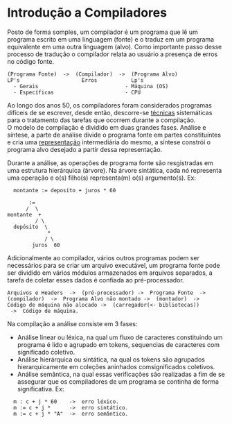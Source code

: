 # Introdução a Compiladores
  Posto de forma somples, um compilador é um programa que lê um programa escrito em uma linguagem (fonte) e o traduz em um programa equivalente em uma outra linguagem (alvo). Como importante passo desse processo de tradução o compilador relata ao usuário a presença de erros no código fonte.
  ```
  (Programa Fonte)  ->  (Compilador)  ->  (Programa Alvo)
  LP's                    Erros           Lp's
    - Gerais                            - Máquina (OS)
    - Específicas                       - CPU
  ```
  Ao longo dos anos 50, os compiladores foram considerados programas difíceis de se escrever, desde então, descorre-se <u>técnicas</u> sistemáticas para o tratamento das tarefas que ocorrem durante a compilação.<br>
  O modelo de compilação é dividido em duas grandes fases. Análise e síntese, a parte de análise divide o programa fonte em partes constituíntes e cria uma <u>representação</u> intermediária do mesmo, a síntese constrói o programa alvo desejado a partir dessa representação.<br>

  Durante a análise, as operações de programa fonte são resgistradas em uma estrutura hierárquica (árvore). Na árvore sintática, cada nó representa uma operação e o(s) filho(s) representa(m) o(s) argumento(s). Ex:<br>
  ```
    montante := deposito + juros * 60

         :=
        /  \
  montante  +
           / \
    depósito  \
               *
              / \
          juros  60
  ```
Adicionalmente ao compilador, vários outros programas podem ser necessários para se criar um arquivo executável, um programa fonte pode ser dividido em vários módulos armazenados em arquivos separados, a tarefa de coletar esses dados é confiada ao pré-processador.
```
Arquivos e Headers  ->  (pré-processador) ->  Programa Fonte  ->  
(compilador)  ->  Programa Alvo não montado ->  (montador)  ->  
Código de máquina não alocado ->  (carregador(<- bibliotecas))
 ->  Código de máquina.
```
Na compilação a análise consiste em 3 fases:<br>
- Análise linear ou léxica, na qual um fluxo de caracteres constituindo um programa é lido e agrupado em tokens, sequencias de caracteres com significado coletivo.
- Análise hierárquica ou sintática, na qual os tokens são agrupados hierarquicamente em coleções aninhados comsignificados coletivos.
- Análise semântica, na qual essas verificações são realizadas a fim de se assegurar que os compiladores de um programa se continha de forma significativa. Ex:
```
  m : c + j * 60    ->  erro léxico.
  m := c + j *      ->  erro sintático.
  m := c + j * "A"  ->  erro semântico.
```
